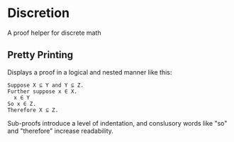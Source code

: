 Discretion
==========

A proof helper for discrete math

## Pretty Printing
Displays a proof in a logical and nested manner like this:

```
Suppose X ⊆ Y and Y ⊆ Z.
Further suppose x ∈ X.
  x ∈ Y
So x ∈ Z.
Therefore X ⊆ Z.
```


Sub-proofs introduce a level of indentation, and conslusory words like "so" and "therefore" increase readability.
